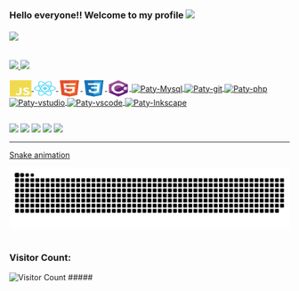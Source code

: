 ### Hello everyone!! Welcome to my profile <img src = "https://raw.githubusercontent.com/MartinHeinz/MartinHeinz/master/wave.gif" width = 50px> 
<h6> <img src="https://readme-typing-svg.herokuapp.com?lines=Hi+stalker!+My+name+is+Patricia!!"></h6>
<div>
  <a href="https://github.com/Patricia-Bandeira">
  <img height="180em" src="https://github-readme-stats.vercel.app/api?username=Patricia-Bandeira&show_icons=true&theme=radical&include_all_commits=true&count_private=true"/>
  <img height="180em" src="https://github-readme-stats.vercel.app/api/top-langs/?username=Patricia-Bandeira&layout=compact&langs_count=7&theme=radical"/>
    
</div>
  
  <div style="display: inline_block"><br>
  <img align="center" title="JavaScript" alt="Paty-Js" height="30" width="40" src="https://raw.githubusercontent.com/devicons/devicon/master/icons/javascript/javascript-plain.svg">
  <img align="center" title="React" alt="Paty-React" height="30" width="40" src="https://raw.githubusercontent.com/devicons/devicon/master/icons/react/react-original.svg">
  <img align="center" title="Html5" alt="Paty-HTML" height="30" width="40" src="https://raw.githubusercontent.com/devicons/devicon/master/icons/html5/html5-original.svg">
  <img align="center" title="Css3" alt="Paty-CSS" height="30" width="40" src="https://raw.githubusercontent.com/devicons/devicon/master/icons/css3/css3-original.svg">
  <img align="center" title="CSharp" alt="Paty-Csharp" height="30" width="40" src="https://raw.githubusercontent.com/devicons/devicon/master/icons/csharp/csharp-original.svg">
  <img align="center" title="MySql" alt="Paty-Mysql" height="30" width="40" src="https://cdn.jsdelivr.net/gh/devicons/devicon/icons/mysql/mysql-original.svg" />
  <img align="center" title="GIT" alt="Paty-git" height="30" width="40" src="https://cdn.jsdelivr.net/gh/devicons/devicon/icons/git/git-original.svg" />
  <img align="center" title="PHP" alt="Paty-php" height="30" width="40" src="https://cdn.jsdelivr.net/gh/devicons/devicon/icons/php/php-original.svg" />
  <img align="center" title="Visual Studio" alt="Paty-vstudio" height="30" width="40" src="https://cdn.jsdelivr.net/gh/devicons/devicon/icons/visualstudio/visualstudio-plain.svg" />
  <img align="center" title="Visual Studio Code" alt="Paty-vscode" height="30" width="40" src="https://cdn.jsdelivr.net/gh/devicons/devicon/icons/vscode/vscode-original.svg" />
  <img align="center" title="Inkscape" alt="Paty-Inkscape" height="30" width="40" src="https://cdn.jsdelivr.net/gh/devicons/devicon/icons/inkscape/inkscape-original.svg" /> 
 </div>
  
  ##
  
<div> 
  <a href="https://twitter.com/mundodevpaty" target="_blank"> <img src="https://img.shields.io/badge/Twitter-1DA1F2?style=for-the-badge&logo=twitter&logoColor=white" target="_blank"></a>
  <a href="https://github.com/Patricia-Bandeira" target="_blank"><img src="https://img.shields.io/badge/GitHub-100000?style=for-the-badge&logo=github&logoColor=white" target="_blank"></a> 
  <a href="https://www.instagram.com/patybandeira.26/" target="_blank"><img src="https://img.shields.io/badge/-Instagram-%23E4405F?style=for-the-badge&logo=instagram&logoColor=white" target="_blank"></a>
  <a href = "mailto:patriciabandeira.2611@gmail.com"><img src="https://img.shields.io/badge/-Gmail-%23333?style=for-the-badge&logo=gmail&logoColor=white" target="_blank"></a>
  <a href="https://www.linkedin.com/in/patr%C3%ADcia-bandeira-9b6035229/" target="_blank"><img src="https://img.shields.io/badge/-LinkedIn-%230077B5?style=for-the-badge&logo=linkedin&logoColor=white" target="_blank"></a> 
</div>
 <hr>
  <a href="https://raw.githubusercontent.com/Patricia-Bandeira/Snake/main/github-contribution-grid-snake.svg"> Snake animation <a/>

 ![Snake animation](https://github.com/Patricia-Bandeira/Patricia-Bandeira/blob/output/github-contribution-grid-snake.svg)
    
    
  #
   
  ##### <h3> Visitor Count: </h3>
![Visitor Count](https://profile-counter.glitch.me/Patricia-Bandeira/count.svg)
       #####
